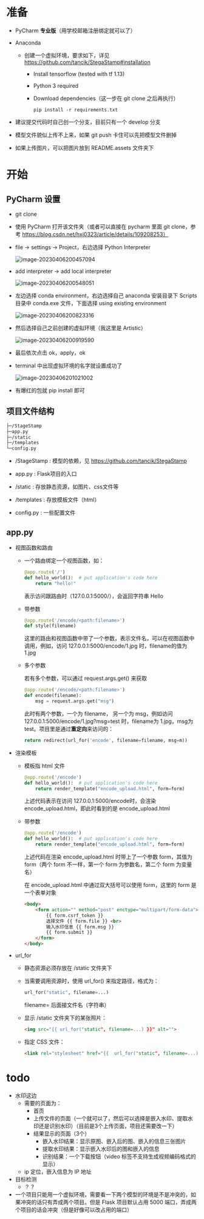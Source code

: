 # 准备

- PyCharm **专业版**（用学校邮箱注册绑定就可以了）

- Anaconda 

  - 创建一个虚拟环境，要求如下，详见 https://github.com/tancik/StegaStamp#installation

    - Install tensorflow (tested with tf 1.13)

    - Python 3 required

    - Download dependencies（这一步在 git clone 之后再执行）

      ```
      pip install -r requirements.txt
      ```

      

- 建议提交代码时自己创一个分支，目前只有一个 develop 分支

- 模型文件貌似上传不上来，如果 git push 卡住可以先把模型文件删掉

- 如果上传图片，可以把图片放到 README.assets 文件夹下

# 开始

## PyCharm 设置

- git clone

- 使用 PyCharm 打开该文件夹（或者可以直接在 pycharm 里面 git clone，参考 https://blog.csdn.net/hxj0323/article/details/109208253）

- file -> settings -> Project，右边选择 Python Interpreter

  ![image-20230406200457094](README.assets/image-20230406200457094.png)

- add interpreter ->  add local interpreter

  ![image-20230406200548051](README.assets/image-20230406200548051.png)

- 左边选择 conda environment，右边选择自己 anaconda 安装目录下 Scripts 目录中 conda.exe 文件，下面选择 using existing environment

  ![image-20230406200823316](README.assets/image-20230406200823316.png)

- 然后选择自己之前创建的虚拟环境（我这里是 Artistic）

  ![image-20230406200919590](README.assets/image-20230406200919590.png)

- 最后依次点击 ok，apply，ok

- terminal 中出现虚拟环境的名字就设置成功了

  ![image-20230406201021002](README.assets/image-20230406201021002.png)

- 有爆红的包就 pip install 即可



## 项目文件结构

```sh
├─/StageStamp
├─app.py
├─/static
├─/templates
└─config.py

```

- /StageStamp : 模型的依赖，见 https://github.com/tancik/StegaStamp

- app.py : Flask项目的入口

- /static : 存放静态资源，如图片、css文件等

- /templates : 存放模板文件（html）

- config.py : 一些配置文件

  

## app.py

- 视图函数和路由

  - 一个路由绑定一个视图函数，如：

    ```python
    @app.route('/')
    def hello_world():  # put application's code here
        return "hello!"
    
    ```

    表示访问跟路由时（127.0.0.1:5000/），会返回字符串 Hello

  - 带参数

    ```python
    @app.route('/encode/<path:filename>')
    def style(filename)
    ```

    这里的路由和视图函数中带了一个参数，表示文件名，可以在视图函数中调用，例如，访问 127.0.0.1:5000/encode/1.jpg 时，filename的值为 1.jpg

  - 多个参数

    若有多个参数，可以通过 request.args.get() 来获取

    ```python
    @app.route('/encode/<path:filename>')
    def encode(filename):
        msg = request.args.get("msg")
    ```

    此时有两个参数，一个为 filename， 另一个为 msg，例如访问  127.0.0.1:5000/encode/1.jpg?msg=test  时，filename为 1.jpg，msg为 test。项目里是通过**重定向**来访问的：

    ```python
    return redirect(url_for('encode', filename=filename, msg=m))
    ```

    

- 渲染模板

  - 模板指 html 文件

    ```python
    @app.route('/encode')
    def hello_world():  # put application's code here
        return render_template("encode_upload.html", form=form)
    
    ```

    上述代码表示在访问 127.0.0.1:5000/encode时，会渲染 encode_upload.html，即此时看到的是 encode_upload.html

  - 带参数

    ```python
    @app.route('/encode')
    def hello_world():  # put application's code here
        return render_template("encode_upload.html", form=form)
    ```

    上述代码在渲染 encode_upload.html 时带上了一个参数 form，其值为 form（两个 form 不一样，第一个 form 为参数名，第二个 form 为变量名）

    在 encode_upload.html 中通过双大括号可以使用 form，这里的 form 是一个表单对象

    ```html
    <body>
        <form action="" method="post" enctype="multipart/form-data">
            {{ form.csrf_token }}
            选择文件 {{ form.file }} <br>
            输入水印信息 {{ form.msg }}
            {{ form.submit }}
        </form>
    </body>
    ```

    

- url_for

  - 静态资源必须存放在 /static 文件夹下

  - 当需要调用资源时，使用 url_for() 来指定路径，格式为：

    ```python
    url_for("static", filename=...)
    ```

    filename= 后面接文件名（字符串）

  - 显示 /static 文件夹下的某张照片：

    ```html
    <img src="{{ url_for("static", filename=...) }}" alt="">
    ```

  - 指定 CSS 文件：

    ```html
    <link rel="stylesheet" href="{{  url_for("static", filename=...) } }}">
    ```



# todo

- 水印这边
  - 需要的页面为：
    - 首页
    - 上传文件的页面（一个就可以了，然后可以选择是嵌入水印、提取水印还是识别水印）（目前是3个上传页面，项目还需要改一下）
    - 结果显示的页面（3个）
      - 嵌入水印结果：显示原图、嵌入后的图、嵌入的信息三张图片
      - 提取水印结果：显示嵌入水印后的图和嵌入的信息
      - 识别结果：一个下载按钮（video 标签不支持生成视频编码格式的显示）
  - ip 定位，嵌入信息为 IP 地址
- 目标检测
  - ？？
- 一个项目只能用一个虚拟环境，需要看一下两个模型的环境是不是冲突的，如果冲突的话只有弄成两个项目。但是 Flask 项目默认占用 5000 端口，弄成两个项目的话会冲突（但是好像可以改占用的端口）

